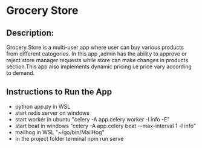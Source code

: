 # Grocery Store

## Description:
Grocery Store is a multi-user app where user can buy various products from different catogories.
In this app ,admin has the ability to approve or reject store manager requests while store
can make changes in products section.This app also implements dynamic pricing i.e price vary
according to demand.


## Instructions to Run the App
* python app.py in WSL
* start redis server on windows
* start worker in ubuntu
"celery -A app.celery worker -l info -E"
* start beat in windows
"celery -A app.celery beat --max-interval 1 -l info"
* mailhog in WSL
 "~/go/bin/MailHog"
* In the project folder terminal
 npm run serve

